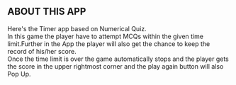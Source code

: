 ## ABOUT THIS APP
Here's the Timer app based on Numerical Quiz.<br> In this game the player have to attempt MCQs within the given time limit.Further in the App the player will also get the chance to keep the record of his/her score.<br> Once the time limit is over the game automatically stops and the player gets the score in the upper rightmost corner and the play again button will also Pop Up.
